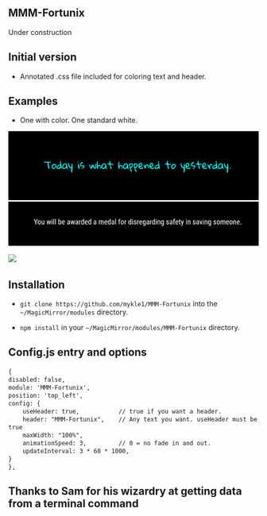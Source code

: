 ## MMM-Fortunix

Under construction

## Initial version


* Annotated .css file included for coloring text and header.

## Examples

* One with color. One standard white.

![](images/2.PNG) ![](images/1.PNG)

![](images/3.png)

## Installation

* `git clone https://github.com/mykle1/MMM-Fortunix` into the `~/MagicMirror/modules` directory.

* `npm install` in your `~/MagicMirror/modules/MMM-Fortunix` directory.


## Config.js entry and options

```
{
disabled: false,
module: 'MMM-Fortunix',
position: 'top_left',
config: {
    useHeader: true,           // true if you want a header.
    header: "MMM-Fortunix",    // Any text you want. useHeader must be true
    maxWidth: "100%",
    animationSpeed: 3,         // 0 = no fade in and out.
    updateInterval: 3 * 60 * 1000,
}
},
```
## Thanks to Sam for his wizardry at getting data from a terminal command
